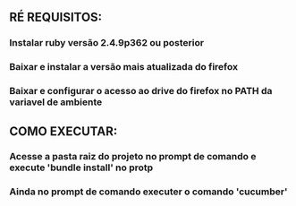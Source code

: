 ## RÉ REQUISITOS:

### Instalar ruby versão 2.4.9p362 ou posterior
### Baixar e instalar a versão mais atualizada do firefox
### Baixar e configurar o acesso ao drive do firefox no PATH da variavel de ambiente 

## COMO EXECUTAR:

### Acesse a pasta raiz do projeto no prompt de comando e execute 'bundle install' no protp
### Ainda no prompt de comando executer o comando 'cucumber'

